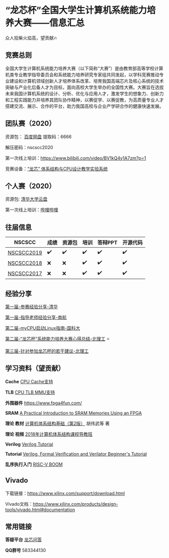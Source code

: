 # “龙芯杯”全国大学生计算机系统能力培养大赛——信息汇总

众人拾柴火焰高，望贡献🔥

## 竞赛总则

全国大学生计算机系统能力培养大赛（以下简称“大赛”）是由教育部高等学校计算机类专业教学指导委员会和系统能力培养研究专家组共同发起，以学科竞赛推动专业建设和计算机领域创新人才培养体系改革、培育我国高端芯片及核心系统的技术突破与产业化后备人才为目标，面向高校大学生举办的全国性大赛。大赛旨在选拔未来我国计算机系统的设计、分析、优化与应用人才，激发学生的想象力、创新力和工程实践能力并培养其团队协作精神，以赛促学、以赛促教，为高质量专业人才搭建交流、展示、合作的平台，助力我国高校与企业产学研合作的健康快速发展。

## 团队赛（2020）

资源包： [百度网盘](https://pan.baidu.com/s/1WyG1tP9tPnUWVkLE4T8Jtw)  提取码：6666

解压密码：nscscc2020

第一次线上培训：https://www.bilibili.com/video/BV1kQ4y1A7zm?p=1

竞赛设备：[“龙芯” 体系结构与CPU设计教学实验系统](http://loongson.cn/business/general2/jiaoxue/jiaoxueshiyanxiang/2015/11/356.html)

## 个人赛（2020）

资源包: [清华大学云盘](https://cloud.tsinghua.edu.cn/d/ee6e2c2688264ca09b85/ )

第一次线上培训：[哔哩哔哩](https://www.bilibili.com/video/BV1kQ4y1A7zm?p=2)

## 往届信息

NSCSCC | 成绩 | 资源包 | 培训 | 答辩PPT | 开源代码 
------------ | ------------- | ------------- | ------------- | ------------- | ------------- 
[NSCSCC2019](./历届信息/NSCSCC2019.md) | :heavy_check_mark: | :heavy_check_mark: |:heavy_check_mark:|:heavy_check_mark:|:heavy_check_mark:
[NSCSCC2018](./历届信息/NSCSCC2018) | :x: | :x: | :heavy_check_mark: | :heavy_check_mark: | :heavy_check_mark:
[NSCSCC2017](./历届信息/NSCSCC2017) | :x: | :x: | :heavy_check_mark: | :heavy_check_mark: | :heavy_check_mark:
## 经验分享

[第一届-参赛经验分享-清华](https://github.com/loongson-education/nscscc-wiki/blob/master/历届信息/NSCSCC2017/第一届-参赛经验分享-清华.pdf)

[第一届-指导老师经验分享-南航](https://github.com/loongson-education/nscscc-wiki/blob/master/历届信息/NSCSCC2017/第一届-指导老师经验分享-南航.pdf)

[第二届-myCPU启动Linux指南-国科大](https://github.com/loongson-education/nscscc-wiki/blob/master/历届信息/NSCSCC2018/第二届-myCPU启动Linux指南-国科大.pdf)

[第二届-“龙芯杯”系统能力培养大赛心得总结-北理工](https://github.com/cnyangkun/nscscc2018/blob/master/DOC/系统能力培养大赛参赛心得总结-北理工.pdf) :star:

[第三届-针对参加龙芯杯的若干建议-北理工](https://github.com/Silverster98/bit_nscscc_suggestion)

## 学习资料（望贡献）

**Cache** [CPU Cache支持](./doc/A13_CPU%20TLB%20MMU%E6%94%AF%E6%8C%81.zip)

**TLB** [CPU TLB MMU支持](./doc/A14_CPU%20Cache%E6%94%AF%E6%8C%81.pdf)

**外围器件** https://www.fpga4fun.com/

**SRAM** [A Practical Introduction to SRAM Memories Using an FPGA](https://www.hackster.io/salvador-canas/a-practical-introduction-to-sram-memories-using-an-fpga-i-3f3992)

**理论 教材** [计算机体系结构基础（第2版）](https://item.jd.com/12402665.html#crumb-wrap) 胡伟武等 著

**理论 视频** [2018年计算机体系结构课程导教班](https://www.bilibili.com/video/BV17E411W7NS)

**Verilog** [Verilog Tutorial](http://asic-world.com/verilog/veritut.html)

**Tutorial** [Verilog, Formal Verification and Verilator Beginner's Tutorial](https://zipcpu.com/tutorial/)

**乱序执行入门** [RISC-V BOOM](https://boom-core.org/)

## Vivado

下载链接：https://www.xilinx.com/support/download.html

Vivado文档：https://www.xilinx.com/products/design-tools/vivado.html#documentation 

## 常用链接

**答疑平台** [龙芯问答](http://ask.loongnix.org/?/topic/%E6%95%99%E8%82%B2%E4%B8%8E%E9%AB%98%E6%A0%A1)

**QQ群号** 583344130

